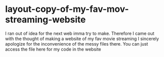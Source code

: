 # layout-copy-of-my-fav-mov-streaming-website
I ran out of idea for the next web imma try to make. Therefore I came out with the thought of making a website of my fav movie streaming
I sincerely apologize for the inconvenience of the messy files there. You can just access the file here for my code in the website
